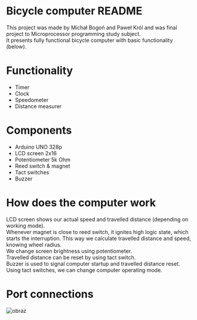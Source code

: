# Bicycle computer README
This project was made by Michał Bogoń and Paweł Król and was final project to Microprocessor programming study subject. <br />
It presents fully functional bicycle computer with basic functionality (below).

# Functionality
* Timer
* Clock
* Speedometer
* Distance measurer

# Components
* Arduino UNO 328p
* LCD screen 2x16
* Potentiometer 5k Ohm
* Reed switch & magnet
* Tact switches
* Buzzer

# How does the computer work
LCD screen shows our actual speed and travelled distance (depending on working mode). <br />
Whenever magnet is close to reed switch, it ignites high logic state, which starts the interruption. This way we calculate travelled distance and speed, knowing wheel radius. <br />
We change screen brightness using potentiometer. <br />
Travelled distance can be reset by using tact switch. <br />
Buzzer is used to signal computer startup and travelled distance reset. <br />
Using tact switches, we can change computer operating mode. <br />


# Port connections
![obraz](https://user-images.githubusercontent.com/48327929/111916122-b9558e80-8a79-11eb-945b-11c7ec184362.png)



